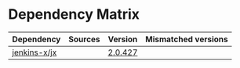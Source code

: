 # Dependency Matrix

Dependency | Sources | Version | Mismatched versions
---------- | ------- | ------- | -------------------
[jenkins-x/jx](https://github.com/jenkins-x/jx) |  | [2.0.427](https://github.com/jenkins-x/jx/releases/tag/v2.0.427) | 
